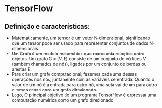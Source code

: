 # TensorFlow

## Definição e características:

* Matematicamente, um tensor é um vetor N-dimensional, significando que um tensor pode ser usado para representar conjuntos de dados N-dimensionais.
* Um Grafo é um modelo matemático que representa relações entre objetos. Um grafo G = (V, E) consiste de um conjunto de vértices V (também chamados de nós), ligados por um conjunto de bordas ou arestas E.
* Para criar um grafo computacional, fazemos cada uma dessas operações nos nós, juntamente com as variáveis de entrada. Quando o valor de um nó é a entrada para outro nó, uma seta vai de um para outro e temos nesse caso um grafo direcionado.
* Logo, O principal objetivo de um programa TensorFlow é expressar uma computação numérica como um grafo direcionado

